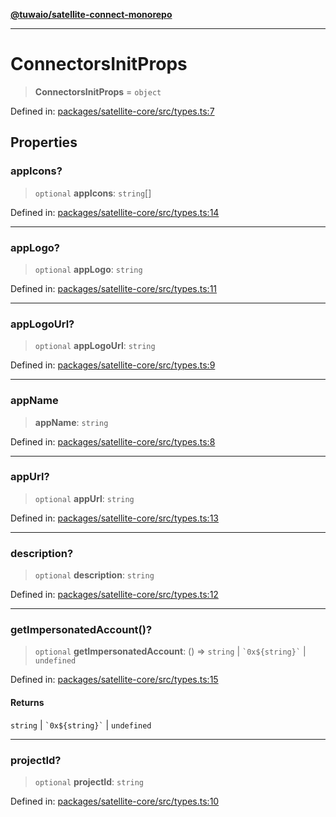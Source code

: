 [**@tuwaio/satellite-connect-monorepo**](../../../README.md)

***

# ConnectorsInitProps

> **ConnectorsInitProps** = `object`

Defined in: [packages/satellite-core/src/types.ts:7](https://github.com/TuwaIO/satellite-connect/blob/bbc901b8bff3563e4096dc064e78e33cabbe6cb0/packages/satellite-core/src/types.ts#L7)

## Properties

### appIcons?

> `optional` **appIcons**: `string`[]

Defined in: [packages/satellite-core/src/types.ts:14](https://github.com/TuwaIO/satellite-connect/blob/bbc901b8bff3563e4096dc064e78e33cabbe6cb0/packages/satellite-core/src/types.ts#L14)

***

### appLogo?

> `optional` **appLogo**: `string`

Defined in: [packages/satellite-core/src/types.ts:11](https://github.com/TuwaIO/satellite-connect/blob/bbc901b8bff3563e4096dc064e78e33cabbe6cb0/packages/satellite-core/src/types.ts#L11)

***

### appLogoUrl?

> `optional` **appLogoUrl**: `string`

Defined in: [packages/satellite-core/src/types.ts:9](https://github.com/TuwaIO/satellite-connect/blob/bbc901b8bff3563e4096dc064e78e33cabbe6cb0/packages/satellite-core/src/types.ts#L9)

***

### appName

> **appName**: `string`

Defined in: [packages/satellite-core/src/types.ts:8](https://github.com/TuwaIO/satellite-connect/blob/bbc901b8bff3563e4096dc064e78e33cabbe6cb0/packages/satellite-core/src/types.ts#L8)

***

### appUrl?

> `optional` **appUrl**: `string`

Defined in: [packages/satellite-core/src/types.ts:13](https://github.com/TuwaIO/satellite-connect/blob/bbc901b8bff3563e4096dc064e78e33cabbe6cb0/packages/satellite-core/src/types.ts#L13)

***

### description?

> `optional` **description**: `string`

Defined in: [packages/satellite-core/src/types.ts:12](https://github.com/TuwaIO/satellite-connect/blob/bbc901b8bff3563e4096dc064e78e33cabbe6cb0/packages/satellite-core/src/types.ts#L12)

***

### getImpersonatedAccount()?

> `optional` **getImpersonatedAccount**: () => `string` \| `` `0x${string}` `` \| `undefined`

Defined in: [packages/satellite-core/src/types.ts:15](https://github.com/TuwaIO/satellite-connect/blob/bbc901b8bff3563e4096dc064e78e33cabbe6cb0/packages/satellite-core/src/types.ts#L15)

#### Returns

`string` \| `` `0x${string}` `` \| `undefined`

***

### projectId?

> `optional` **projectId**: `string`

Defined in: [packages/satellite-core/src/types.ts:10](https://github.com/TuwaIO/satellite-connect/blob/bbc901b8bff3563e4096dc064e78e33cabbe6cb0/packages/satellite-core/src/types.ts#L10)
